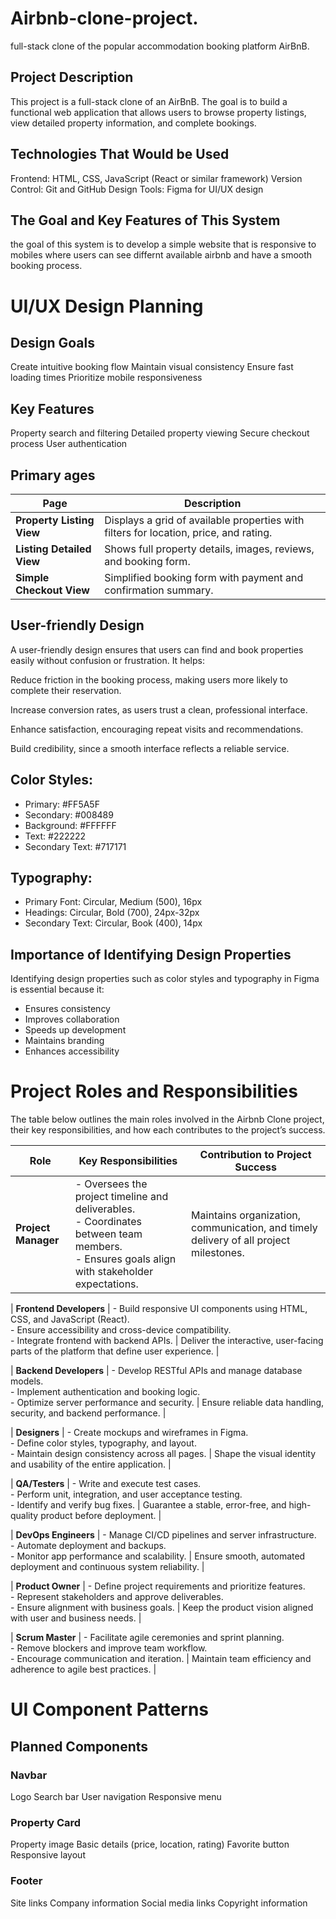 # Airbnb-clone-project.
 full-stack clone of the popular accommodation booking platform AirBnB. 

## Project Description 
This project is a full-stack clone of an AirBnB. The goal is to build a functional web application that allows users to browse property listings, view detailed property information, and complete bookings. 

## Technologies That Would be Used 
Frontend: HTML, CSS, JavaScript (React or similar framework)
Version Control: Git and GitHub
Design Tools: Figma for UI/UX design


## The Goal and Key Features of This System 
the goal of this system is to develop a simple website that is responsive to mobiles where users can see differnt available airbnb and have a smooth booking process.

# UI/UX Design Planning 

## Design Goals
Create intuitive booking flow
Maintain visual consistency
Ensure fast loading times
Prioritize mobile responsiveness

## Key Features
Property search and filtering
Detailed property viewing
Secure checkout process
User authentication


## Primary ages 
| Page | Description |
|------|--------------|
| **Property Listing View** | Displays a grid of available properties with filters for location, price, and rating. |
| **Listing Detailed View** | Shows full property details, images, reviews, and booking form. |
| **Simple Checkout View** | Simplified booking form with payment and confirmation summary. |

## User-friendly Design 

A user-friendly design ensures that users can find and book properties easily without confusion or frustration.
It helps:

Reduce friction in the booking process, making users more likely to complete their reservation.

Increase conversion rates, as users trust a clean, professional interface.

Enhance satisfaction, encouraging repeat visits and recommendations.

Build credibility, since a smooth interface reflects a reliable service.

## Color Styles:
 - Primary: #FF5A5F
 - Secondary: #008489
 - Background: #FFFFFF
 - Text: #222222
 - Secondary Text: #717171


## Typography:
 - Primary Font: Circular, Medium (500), 16px
 - Headings: Circular, Bold (700), 24px-32px
 - Secondary Text: Circular, Book (400), 14px

## Importance of Identifying Design Properties
Identifying design properties such as color styles and typography in Figma is essential because it:

- Ensures consistency
- Improves collaboration
- Speeds up development
- Maintains branding
- Enhances accessibility



# Project Roles and Responsibilities

The table below outlines the main roles involved in the Airbnb Clone project, their key responsibilities, and how each contributes to the project’s success.

| **Role** | **Key Responsibilities** | **Contribution to Project Success** |
|-----------|---------------------------|------------------------------------|
| **Project Manager** | - Oversees the project timeline and deliverables.<br>- Coordinates between team members.<br>- Ensures goals align with stakeholder expectations. | Maintains organization, communication, and timely delivery of all project milestones. |

| **Frontend Developers** | - Build responsive UI components using HTML, CSS, and JavaScript (React).<br>- Ensure accessibility and cross-device compatibility.<br>- Integrate frontend with backend APIs. | Deliver the interactive, user-facing parts of the platform that define user experience. |

| **Backend Developers** | - Develop RESTful APIs and manage database models.<br>- Implement authentication and booking logic.<br>- Optimize server performance and security. | Ensure reliable data handling, security, and backend performance. |

| **Designers** | - Create mockups and wireframes in Figma.<br>- Define color styles, typography, and layout.<br>- Maintain design consistency across all pages. | Shape the visual identity and usability of the entire application. |

| **QA/Testers** | - Write and execute test cases.<br>- Perform unit, integration, and user acceptance testing.<br>- Identify and verify bug fixes. | Guarantee a stable, error-free, and high-quality product before deployment. |

| **DevOps Engineers** | - Manage CI/CD pipelines and server infrastructure.<br>- Automate deployment and backups.<br>- Monitor app performance and scalability. | Ensure smooth, automated deployment and continuous system reliability. |

| **Product Owner** | - Define project requirements and prioritize features.<br>- Represent stakeholders and approve deliverables.<br>- Ensure alignment with business goals. | Keep the product vision aligned with user and business needs. |

| **Scrum Master** | - Facilitate agile ceremonies and sprint planning.<br>- Remove blockers and improve team workflow.<br>- Encourage communication and iteration. | Maintain team efficiency and adherence to agile best practices. |



# UI Component Patterns


## Planned Components

### Navbar
Logo
Search bar
User navigation
Responsive menu

### Property Card
Property image
Basic details (price, location, rating)
Favorite button
Responsive layout

### Footer
Site links
Company information
Social media links
Copyright information